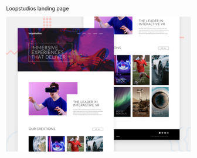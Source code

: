 Loopstudios landing page

![Design preview for the Loopstudios landing page coding challenge](./design/desktop-preview.jpg)

